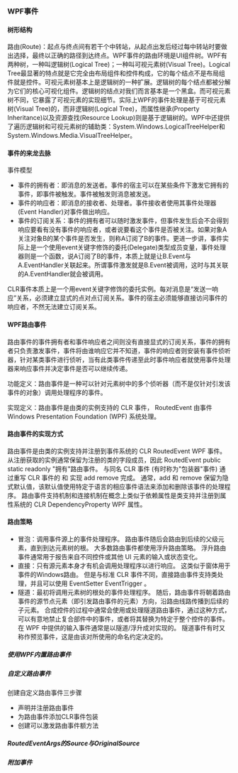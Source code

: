### WPF事件

#### 树形结构
<p>
路由(Route)：起点与终点间有若干个中转站，从起点出发后经过每中转站时要做出选择，最终以正确的路径到达终点。WPF事件的路由环境是UI组件树。WPF有两种树，一种叫逻辑树(Logical Tree)；一种叫可视元素树(Visual Tree)。Logical Tree最显著的特点就是它完全由布局组件和控件构成，它的每个结点不是布局组件就是控件。可视元素树基本上是逻辑树的一种扩展。逻辑树的每个结点都被分解为它们的核心可视化组件。逻辑树的结点对我们而言基本是一个黑盒。而可视元素树不同，它暴露了可视元素的实现细节。实际上WPF的事件处理是基于可视元素树(Visual Tree)的，而非逻辑树(Logical Tree)，而属性继承(Property Inheritance)以及资源查找(Resource Lookup)则是基于逻辑树的。WPF中还提供了遍历逻辑树和可视元素树的辅助类：System.Windows.LogicalTreeHelper和System.Windows.Media.VisualTreeHelper。
</p>

#### 事件的来龙去脉
事件模型
- 事件的拥有者：即消息的发送者。事件的宿主可以在某些条件下激发它拥有的事件，即事件被触发。事件被触发则消息被发送。
- 事件的响应者：即消息的接收者、处理者。事件接收者使用其事件处理器(Event Handler)对事件做出响应。
- 事件的订阅关系：事件的拥有者可以随时激发事件，但事件发生后会不会得到响应要看有没有事件的响应者，或者说要看这个事件是否被关注。如果对象A关注对象B的某个事件是否发生，则称A订阅了B的事件。更进一步讲，事件实际上是一个使用event关键字修饰的委托(Delegate)类型成员变量，事件处理器则是一个函数，说A订阅了B的事件，本质上就是让B.Event与A.EventHandler关联起来。所谓事件激发就是B.Event被调用，这时与其关联的A.EventHandler就会被调用。

CLR事件本质上是一个用event关键字修饰的委托实例。每对消息是“发送一响应”关系，必须建立显式的点对点订阅关系。事件的宿主必须能够直接访问事件的响应者，不然无法建立订阅关系。


#### WPF路由事件
<p>
路由事件的事件拥有者和事件响应者之间则没有直接显式的订阅关系，事件的拥有者只负责激发事件，事件将由谁响应它并不知道，事件的响应者则安装有事件侦听器，针对某类事件进行侦听，当有此类事件传递至此时事件响应者就使用事件处理器来响应事件并决定事件是否可以继续传递。

功能定义：路由事件是一种可以针对元素树中的多个侦听器（而不是仅针对引发该事件的对象）调用处理程序的事件。

实现定义：路由事件是由类的实例支持的 CLR 事件， RoutedEvent 由事件 Windows Presentation Foundation (WPF) 系统处理。
</p>

#### 路由事件的实现方式
路由事件是由类的实例支持并注册到事件系统的 CLR RoutedEvent WPF 事件。 从注册获取的实例通常保留为注册的类的字段成员，因此 RoutedEvent public static readonly "拥有"路由事件。 与同名 CLR 事件 (有时称为"包装器"事件) 通过重写 CLR 事件的 和 实现 add remove 完成。 通常，add 和 remove 保留为隐式默认值，该默认值使用特定于语言的相应事件语法来添加和删除该事件的处理程序。 路由事件支持机制和连接机制在概念上类似于依赖属性是类支持并注册到属性系统的 CLR DependencyProperty WPF 属性。

#### 路由策略
- 冒泡：调用事件源上的事件处理程序。 路由事件随后会路由到后续的父级元素，直到到达元素树的根。 大多数路由事件都使用浮升路由策略。 浮升路由事件通常用于报告来自不同控件或其他 UI 元素的输入或状态变化。
- 直接：只有源元素本身才有机会调用处理程序以进行响应。 这类似于窗体用于事件的Windows路由。 但是与标准 CLR 事件不同，直接路由事件支持类处理，并且可以使用 EventSetter EventTrigger 。
- 隧道：最初将调用元素树的根处的事件处理程序。 随后，路由事件将朝着路由事件的源节点元素（即引发路由事件的元素）方向，沿路由线路传播到后续的子元素。 合成控件的过程中通常会使用或处理隧道路由事件，通过这种方式，可以有意地禁止复合部件中的事件，或者将其替换为特定于整个控件的事件。 在 WPF 中提供的输入事件通常是以隧道/浮升成对实现的。 隧道事件有时又称作预览事件，这是由该对所使用的命名约定决定的。


##### 使用WPF内置路由事件

##### 自定义路由事件
创建自定义路由事件三步骤
- 声明并注册路由事件
- 为路由事件添加CLR事件包装
- 创建可以激发路由事件额方法


##### RoutedEventArgs的Source与OriginalSource


##### 附加事件



